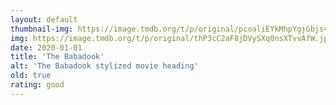 ```yaml
---
layout: default
thumbnail-img: https://image.tmdb.org/t/p/original/pcoaliEYkMhpYgjGbjsvmPBTru4.png
img: https://image.tmdb.org/t/p/original/thP3cC2aF8jDVySXq0nsXTvvAfW.jpg
date: 2020-01-01
title: 'The Babadook'
alt: 'The Babadook stylized movie heading'
old: true
rating: good
---
```

